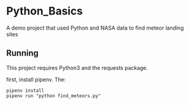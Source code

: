 # Python_Basics

A demo project that used Python and NASA data to find meteor landing sites

## Running

This project requires Python3 and the requests package.

first, install pipenv. The:

```
pipenv install
pipenv run "python find_meteors.py"
```
